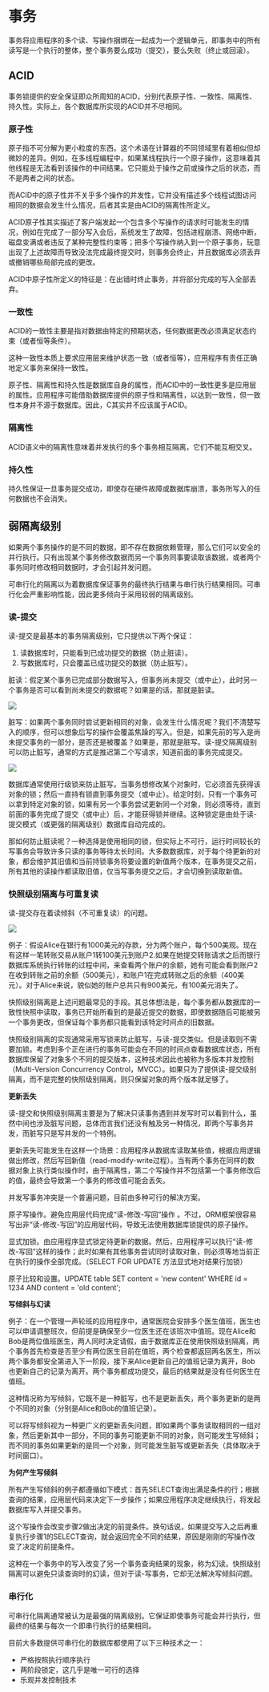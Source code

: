 # 事务

事务将应用程序的多个读、写操作捆绑在一起成为一个逻辑单元，即事务中的所有读写是一个执行的整体，整个事务要么成功（提交），要么失败（终止或回滚）。

## ACID

事务锁提供的安全保证即众所周知的ACID，分别代表原子性、一致性、隔离性、持久性。实际上，各个数据库所实现的ACID并不尽相同。

### 原子性

原子指不可分解为更小粒度的东西。这个术语在计算器的不同领域里有着相似但却微妙的差异。例如，在多线程编程中，如果某线程执行一个原子操作，这意味着其他线程是无法看到该操作的中间结果。它只能处于操作之前或操作之后的状态，而不是两者之间的状态。

而ACID中的原子性并不关乎多个操作的并发性，它并没有描述多个线程试图访问相同的数据会发生什么情况，后者其实是由ACID的隔离性所定义。

ACID原子性其实描述了客户端发起一个包含多个写操作的请求时可能发生的情况，例如在完成了一部分写入会后，系统发生了故障，包括进程崩溃、网络中断，磁盘变满或者违反了某种完整性约束等；把多个写操作纳入到一个原子事务，玩意出现了上述故障而导致没法完成最终提交时，则事务会终止，并且数据库必须丢弃或撤销哪些局部完成的更改。

ACID中原子性所定义的特征是：在出错时终止事务，并将部分完成的写入全部丢弃。

### 一致性

ACID的一致性主要是指对数据由特定的预期状态，任何数据更改必须满足状态约束（或者恒等条件）。

这种一致性本质上要求应用层来维护状态一致（或者恒等），应用程序有责任正确地定义事务来保持一致性。

原子性、隔离性和持久性是数据库自身的属性，而ACID中的一致性更多是应用层的属性。应用程序可能借助数据库提供的原子性和隔离性，以达到一致性，但一致性本身并不源于数据库。因此，C其实并不应该属于ACID。

### 隔离性

ACID语义中的隔离性意味着并发执行的多个事务相互隔离，它们不能互相交叉。

### 持久性

持久性保证一旦事务提交成功，即使存在硬件故障或数据库崩溃，事务所写入的任何数据也不会消失。

## 弱隔离级别

如果两个事务操作的是不同的数据，即不存在数据依赖管理，那么它们可以安全的并行执行。只有出现某个事务修改数据而另一个事务同事要读取该数据，或者两个事务同时修改相同数据时，才会引起并发问题。

可串行化的隔离以为着数据库保证事务的最终执行结果与串行执行结果相同。可串行化会严重影响性能，因此更多倾向于采用较弱的隔离级别。

### 读-提交

读-提交是最基本的事务隔离级别，它只提供以下两个保证：

1. 读数据库时，只能看到已成功提交的数据（防止脏读）。
2. 写数据库时，只会覆盖已成功提交的数据（防止脏写）。

脏读：假定某个事务已完成部分数据写入，但事务尚未提交（或中止），此时另一个事务是否可以看到尚未提交的数据呢？如果是的话，那就是脏读。

<img src="image/chapter_distributed_system/09eb80a65129b3f3ea7040a116eb4f8c.png" />

脏写：如果两个事务同时尝试更新相同的对象，会发生什么情况呢？我们不清楚写入的顺序，但可以想象后写的操作会覆盖焦躁的写入。但是，如果先前的写入是尚未提交事务的一部分，是否还是被覆盖？如果是，那就是脏写。读-提交隔离级别可以防止脏写，通常的方式是推迟第二个写请求，知道前面的事务完成提交。

<img src="image/chapter_distributed_system/325a9be35e97829a5a156f006c71fb56.png" />

数据库通常使用行级锁来防止脏写。当事务想修改某个对象时，它必须首先获得该对象的锁；然后一直持有锁直到事务提交（或中止）。给定时刻，只有一个事务可以拿到特定对象的锁，如果有另一个事务尝试更新同一个对象，则必须等待，直到前面的事务完成了提交（或中止）后，才能获得锁并继续。这种锁定是由处于读-提交模式（或更强的隔离级别）数据库自动完成的。

那如何防止脏读呢？一种选择是使用相同的锁，但实际上不可行，运行时间较长的写事务会导致许多只读的事务等待太长时间。大多数数据库，对于每个待更新的对象，都会维护其旧值和当前持锁事务将要设置的新值两个版本，在事务提交之前，所有其他的读操作都读取旧值，仅当写事务提交之后，才会切换到读取新值。

### 快照级别隔离与可重复读

读-提交存在着读倾斜（不可重复读）的问题。

<img src="image/chapter_distributed_system/004823c177daf2f71d85f8cbf86c97e4.png" />

例子：假设Alice在银行有1000美元的存款，分为两个账户，每个500美观。现在有这样一笔转账交易从账户1转100美元到账户2.如果在她提交转账请求之后而银行数据库系统执行转账的过程中间，来查看两个账户的余额，她有可能会看到账户2在收到转账之前的余额（500美元），和账户1在完成转账之后的余额（400美元）。对于Alice来说，貌似她的账户总共只有900美元，有100美元消失了。

快照级别隔离是上述问题最常见的手段。其总体想法是，每个事务都从数据库的一致性快照中读取，事务已开始所看到的是最近提交的数据，即使数据随后可能被另一个事务更改，但保证每个事务都只能看到该特定时间点的旧数据。

快照级别隔离的实现通常采用写锁来防止脏写，与读-提交类似。但是读取则不需要加锁。考虑到多个正在进行的事务可能会在不同的时间点查看数据库状态，所有数据库保留了对象多个不同的提交版本，这种技术因此也被称为多版本并发控制（Multi-Version Concurrency Control，MVCC）。如果只为了提供读-提交级别隔离，而不是完整的快照级别隔离，则只保留对象的两个版本就足够了。

**更新丢失**

读-提交和快照级别隔离主要是为了解决只读事务遇到并发写时可以看到什么，虽然中间也涉及脏写问题，总体而言我们还没有触及另一种情况，即两个写事务并发，而脏写只是写并发的一个特例。

更新丢失可能发生在这样一个场景：应用程序从数据库读取某些值，根据应用逻辑做出修改，然后写回新值（read-modify-write过程）。当有两个事务在同样的数据对象上执行类似操作时，由于隔离性，第二个写操作并不包括第一个事务修改后的值，最终会导致第一个事务的修改值可能会丢失。

并发写事务冲突是一个普遍问题，目前由多种可行的解决方案。

原子写操作。避免应用层代码完成“读-修改-写回”操作 。不过，ORM框架很容易写出非“读-修改-写回”的应用层代码，导致无法使用数据库锁提供的原子操作。

显式加锁。由应用程序显式锁定待更新的数据。然后，应用程序可以执行“读-修改-写回”这样的操作；此时如果有其他事务尝试同时读取对象，则必须等地当前正在执行的操作全部完成。（SELECT FOR UPDATE 方法显式地对结果行加锁）

原子比较和设置。UPDATE table SET content = 'new content' WHERE id = 1234 AND content = 'old content';

**写倾斜与幻读**

例子：在一个管理一声轮班的应用程序中，通常医院会安排多个医生值班，医生也可以申请调整班次，但前提是确保至少一位医生还在该班次中值班。现在Alice和Bob是两位值班医生，两人同时决定请假，由于数据库正在使用快照级别隔离，两个事务首先检查是否至少有两位医生目前在值班，两个检查都返回两名医生，所以两个事务都安全第进入下一阶段，接下来Alice更新自己的值班记录为离开，Bob也更新自己的记录为离开。两个事务都成功提交，最后的结果就是没有任何医生在值班。

这种情况称为写倾斜，它既不是一种脏写，也不是更新丢失，两个事务更新的是两个不同的对象（分别是Alice和Bob的值班记录）。

可以将写倾斜视为一种更广义的更新丢失问题，即如果两个事务读取相同的一组对象，然后更新其中一部分，不同的事务可能更新不同的对象，则可能发生写倾斜；而不同的事务如果更新的是同一个对象，则可能发生脏写或更新丢失（具体取决于时间窗口）。

**为何产生写倾斜**

所有产生写倾斜的例子都遵循如下模式：首先SELECT查询出满足条件的行；根据查询的结果，应用层代码来决定下一步操作；如果应用程序决定继续执行，将发起数据库写入并提交事务。

这个写操作会改变步骤2做出决定的前提条件。换句话说，如果提交写入之后再重复执行步骤1的SELECT查询，就会返回完全不同的结果，原因是刚刚的写操作改变了决定的前提条件。

这种在一个事务中的写入改变了另一个事务查询结果的现象，称为幻读。快照级别隔离可以避免只读查询时的幻读，但对于读-写事务，它却无法解决写倾斜问题。

### 串行化 ###

可串行化隔离通常被认为是最强的隔离级别。它保证即使事务可能会并行执行，但最终的结果与每次一个即串行执行的结果相同。

目前大多数提供可串行化的数据库都使用了以下三种技术之一：

* 严格按照执行顺序执行
* 两阶段锁定，这几乎是唯一可行的选择
* 乐观并发控制技术